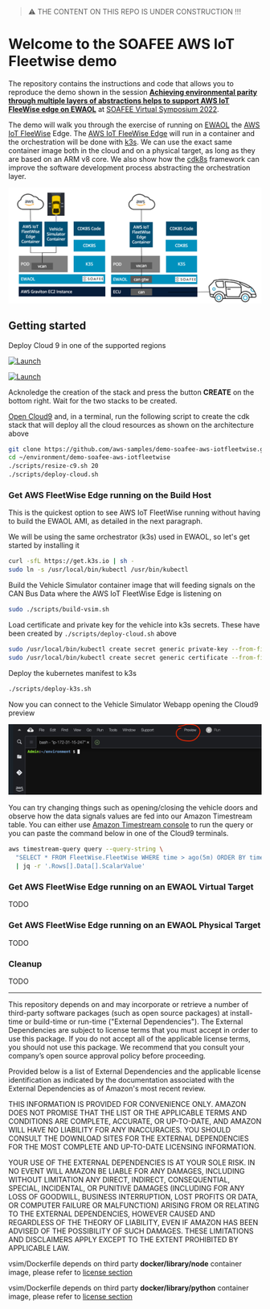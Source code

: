 > :warning: THE CONTENT ON THIS REPO IS UNDER CONSTRUCTION !!!

# Welcome to the SOAFEE AWS IoT Fleetwise demo

The repository contains the instructions and code that allows you to reproduce the demo shown in the session [**Achieving environmental parity through multiple layers of abstractions helps to support AWS IoT FleeWise edge on EWAOL**](https://www.youtube.com/watch?v=Wd1isAmTtp8) at [SOAFEE Virtual Symposium 2022](https://soafee.io/blog/2022/virtual_symposium/).

The demo will walk you through the exercise of running on [EWAOL](https://github.com/aws4embeddedlinux/meta-aws-ewaol) the [AWS IoT FleeWise](https://aws.amazon.com/iot-fleetwise/) Edge. The [AWS IoT FleeWise Edge](https://github.com/aws/aws-iot-fleetwise-edge) will run in a container and the orchestration will be done with [k3s](https://k3s.io/). We can use the exact same container image both in the cloud and on a physical target, as long as they are based on an ARM v8 core. We also show how the [cdk8s](https://cdk8s.io/) framework can improve the software development process abstracting the orchestration layer.

![Architecture](docs/architecture.png)

## Getting started

Deploy Cloud 9 in one of the supported regions

[![Launch](https://samdengler.github.io/cloudformation-launch-stack-button-svg/images/us-east-1.svg)](https://external.ink?to=https://us-east-1.console.aws.amazon.com/cloudformation/home?region=us-east-1#/stacks/create/review?stackName=demo-soafee-aws-iotfleetwise-cloud9&templateURL=https://demo-soafee-aws-iot-fleetwise-us-east-1.s3.us-east-1.amazonaws.com/cloud9-env.template.json)

[![Launch](https://samdengler.github.io/cloudformation-launch-stack-button-svg/images/eu-central-1.svg)](https://eu-central-1.console.aws.amazon.com/cloudformation/home?region=eu-central-1#/stacks/create/review?stackName=demo-soafee-aws-iotfleetwise-cloud9&templateURL=https://demo-soafee-aws-iot-fleetwise-eu-central-1.s3.eu-central-1.amazonaws.com/cloud9-env.template.json)

Acknoledge the creation of the stack and press the button **CREATE** on the bottom right. Wait for the two stacks to be created.

[Open Cloud9](https://console.aws.amazon.com/cloud9/home#) and, in a terminal, run the following script to create the cdk stack that will deploy all the cloud resources as shown on the architecture above

```sh
git clone https://github.com/aws-samples/demo-soafee-aws-iotfleetwise.git
cd ~/environment/demo-soafee-aws-iotfleetwise
./scripts/resize-c9.sh 20
./scripts/deploy-cloud.sh
```

### Get AWS FleetWise Edge running on the Build Host

This is the quickest option to see AWS IoT FleetWise running without having to build the EWAOL AMI, as detailed in the next paragraph.

We will be using the same orchestrator (k3s) used in EWAOL, so let's get started by installing it

```sh
curl -sfL https://get.k3s.io | sh -
sudo ln -s /usr/local/bin/kubectl /usr/bin/kubectl
```

Build the Vehicle Simulator container image that will feeding signals on the CAN Bus Data where the AWS IoT FleetWise Edge is listening on

```sh
sudo ./scripts/build-vsim.sh
```

Load certificate and private key for the vehicle into k3s secrets. These have been created by ```./scripts/deploy-cloud.sh``` above

```sh
sudo /usr/local/bin/kubectl create secret generic private-key --from-file=./.tmp/private-key.key
sudo /usr/local/bin/kubectl create secret generic certificate --from-file=./.tmp/certificate.pem
```

Deploy the kubernetes manifest to k3s

```sh
./scripts/deploy-k3s.sh
```

Now you can connect to the Vehicle Simulator Webapp opening the Cloud9 preview

![Preview menu](docs/preview%20menu.png)

You can try changing things such as opening/closing the vehicle doors and observe how the data signals values are fed into our Amazon Timestream table. You can either use [Amazon Timestream console](https://console.aws.amazon.com/timestream/home?#query-editor:) to run the query or you can paste the command below in one of the Cloud9 terminals.

```sh
aws timestream-query query --query-string \
  "SELECT * FROM FleetWise.FleetWise WHERE time > ago(5m) ORDER BY time DESC LIMIT 3" \
  | jq -r '.Rows[].Data[].ScalarValue'
```

### Get AWS FleetWise Edge running on an EWAOL Virtual Target 

TODO

### Get AWS FleetWise Edge running on an EWAOL Physical Target 

TODO

### Cleanup

TODO

---

This repository depends on and may incorporate or retrieve a number of third-party
software packages (such as open source packages) at install-time or build-time
or run-time ("External Dependencies"). The External Dependencies are subject to
license terms that you must accept in order to use this package. If you do not
accept all of the applicable license terms, you should not use this package. We
recommend that you consult your company’s open source approval policy before
proceeding.

Provided below is a list of External Dependencies and the applicable license
identification as indicated by the documentation associated with the External
Dependencies as of Amazon's most recent review.

THIS INFORMATION IS PROVIDED FOR CONVENIENCE ONLY. AMAZON DOES NOT PROMISE THAT
THE LIST OR THE APPLICABLE TERMS AND CONDITIONS ARE COMPLETE, ACCURATE, OR
UP-TO-DATE, AND AMAZON WILL HAVE NO LIABILITY FOR ANY INACCURACIES. YOU SHOULD
CONSULT THE DOWNLOAD SITES FOR THE EXTERNAL DEPENDENCIES FOR THE MOST COMPLETE
AND UP-TO-DATE LICENSING INFORMATION.

YOUR USE OF THE EXTERNAL DEPENDENCIES IS AT YOUR SOLE RISK. IN NO EVENT WILL
AMAZON BE LIABLE FOR ANY DAMAGES, INCLUDING WITHOUT LIMITATION ANY DIRECT,
INDIRECT, CONSEQUENTIAL, SPECIAL, INCIDENTAL, OR PUNITIVE DAMAGES (INCLUDING
FOR ANY LOSS OF GOODWILL, BUSINESS INTERRUPTION, LOST PROFITS OR DATA, OR
COMPUTER FAILURE OR MALFUNCTION) ARISING FROM OR RELATING TO THE EXTERNAL
DEPENDENCIES, HOWEVER CAUSED AND REGARDLESS OF THE THEORY OF LIABILITY, EVEN
IF AMAZON HAS BEEN ADVISED OF THE POSSIBILITY OF SUCH DAMAGES. THESE LIMITATIONS
AND DISCLAIMERS APPLY EXCEPT TO THE EXTENT PROHIBITED BY APPLICABLE LAW.


vsim/Dockerfile depends on third party **docker/library/node** container image, please refer to [license section](https://gallery.ecr.aws/docker/library/node) 

vsim/Dockerfile depends on third party **docker/library/python** container image, please refer to [license section](https://gallery.ecr.aws/docker/library/python) 
